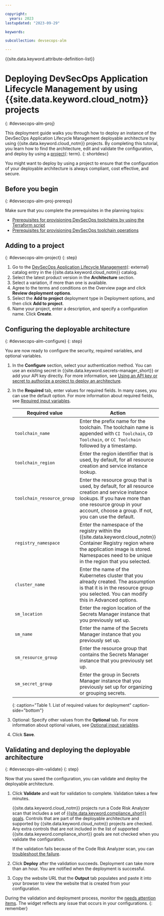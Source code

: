 ```yaml
---

copyright:
  years: 2023
lastupdated: "2023-09-29"

keywords:

subcollection: devsecops-alm

---
```


{{site.data.keyword.attribute-definition-list}}

# Deploying DevSecOps Application Lifecycle Management by using {{site.data.keyword.cloud_notm}} projects
{: #devsecops-alm-proj}

This deployment guide walks you through how to deploy an instance of the DevSecOps Application Lifecycle Management deployable architecture by using {{site.data.keyword.cloud_notm}} projects. By completing this tutorial, you learn how to find the architecture, edit and validate the configuration, and deploy by using a [project](#x2035151){: term}.
{: shortdesc}

You might want to deploy by using a project to ensure that the configuration of your deployable architecture is always compliant, cost effective, and secure.


## Before you begin
{: #devsecops-alm-proj-prereqs}

Make sure that you complete the prerequisites in the planning topics:

- [Prerequisites for provisioning DevSecOps toolchains by using the Terraform script](/docs/devsecops-alm?topic=devsecops-alm-devsecops-alm-planning-req)
- [Prerequisites for provisioning DevSecOps toolchain operations](/docs/devsecops-alm?topic=devsecops-alm-devsecops-alm-ops-req)

## Adding to a project
{: #devsecops-alm-project}
{: step}

1. Go to the [DevSecOps Application Lifecycle Management](https://cloud.ibm.com/catalog/architecture/deploy-arch-ibm-devsecops-alm){: external} catalog entry in the {{site.data.keyword.cloud_notm}} catalog.
1. Select the latest product version in the **Architecture** section.
1. Select a variation, if more than one is available.
1. Agree to the terms and conditions on the Overview page and click **Review deployment options**.
1. Select the **Add to project** deployment type in Deployment options, and then click **Add to project**.
1. Name your project, enter a description, and specify a configuration name. Click **Create**.

## Configuring the deployable architecture
{: #devsecops-alm-configure}
{: step}

You are now ready to configure the security, required variables, and optional variables.

1. In the **Configure** section, select your authentication method. You can use an existing secret in {{site.data.keyword.secrets-manager_short}} or add your API key directly. For more information, see [Using an API key or secret to authorize a project to deploy an architecture](/docs/secure-enterprise?topic=secure-enterprise-authorize-project).
1. In the **Required** tab, enter values for required fields. In many cases, you can use the default option. For more information about required fields, see [Required input variables](/docs/devsecops-alm?topic=devsecops-alm-devsecops-alm-vars#devsecops-alm-min).

    | Required value | Action | Example |
    |---|---|---|
    | `toolchain_name` | Enter the prefix name for the toolchain. The toolchain name is appended with `CI Toolchain`, `CD Toolchain`, or `CC Toolchain` followed by a timestamp. | `DevSecOps` |
    | `toolchain_region` | Enter the region identifier that is used, by default, for all resource creation and service instance lookup. | `us-south` |
    | `toolchain_resource_group` | Enter the resource group that is used, by default, for all resource creation and service instance lookups. If you have more than one resource group in your account, choose a group. If not, you can use the default. | `Default` |
    | `registry_namespace` | Enter the namespace of the registry within the {{site.data.keyword.cloud_notm}} Container Registry region where the application image is stored. Namespaces need to be unique in the region that you selected. |`my-registry-namespace` |
    | `cluster_name` | Enter the name of the Kubernetes cluster that you already created. The assumption is that it is in the resource group you selected. You can modify this in Advanced options. | `mycluster_free` |
    | `sm_location` | Enter the region location of the Secrets Manager instance that you previously set up. | `us-south` |
    | `sm_name` | Enter the name of the Secrets Manager instance that you previously set up. | `sm-instance`|
    | `sm_resource_group`| Enter the resource group that contains the Secrets Manager instance that you previously set up. | `Default` |
    | `sm_secret_group` | Enter the group in Secrets Manager instance that you previously set up for organizing or grouping secrets.| `Default` |
    {: caption="Table 1. List of required values for deployment" caption-side="bottom"}

1.  Optional: Specify other values from the **Optional** tab. For more information about optional values, see [Optional input variables](/docs/devsecops-alm?topic=devsecops-alm-devsecops-alm-vars#devsecops-alm-opt).
1.  Click **Save**.

## Validating and deploying the deployable architecture
{: #devsecops-alm-validate}
{: step}

Now that you saved the configuration, you can validate and deploy the deployable architecture.

1. Click **Validate** and wait for validation to complete. Validation takes a few minutes.

    {{site.data.keyword.cloud_notm}} projects run a Code Risk Analyzer scan that includes a set of [{{site.data.keyword.compliance_short}} goals](/docs/code-risk-analyzer-cli-plugin?topic=code-risk-analyzer-cli-plugin-cra-cli-plugin#terraform-scc-goals). Controls that are part of the deployable architecture and supported by {{site.data.keyword.cloud_notm}} projects are checked. Any extra controls that are not included in the list of supported {{site.data.keyword.compliance_short}} goals are not checked when you validate the configuration.

    If the validation fails because of the Code Risk Analyzer scan, you can [troubleshoot the failure](/docs/secure-enterprise?topic=secure-enterprise-ts-na-failures#na-checks-fail).

1. Click **Deploy** after the validation succeeds. Deployment can take more than an hour. You are notified when the deployment is successful.

1. Copy the website URL that the **Output** tab populates and paste it into your browser to view the website that is created from your configuration.

During the validation and deployment process, monitor the [needs attention items](/docs/secure-enterprise?topic=secure-enterprise-needs-attention-projects). The widget reflects any issue that occurs in your configurations.
{: remember}
